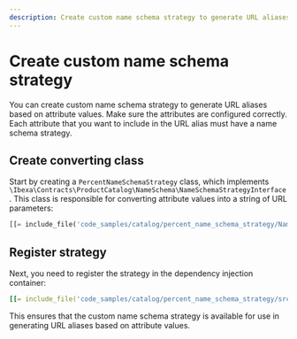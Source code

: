 ```yaml
---
description: Create custom name schema strategy to generate URL aliases based on attribute values.
---
```


# Create custom name schema strategy

You can create custom name schema strategy to generate URL aliases based on attribute values.
Make sure the attributes are configured correctly. 
Each attribute that you want to include in the URL alias must have a name schema strategy.

## Create converting class

Start by creating a `PercentNameSchemaStrategy` class, which implements `\Ibexa\Contracts\ProductCatalog\NameSchema\NameSchemaStrategyInterface`. 
This class is responsible for converting attribute values into a string of URL parameters:

``` php
[[= include_file('code_samples/catalog/percent_name_schema_strategy/NameSchema/PercentNameSchemaStrategy.php') =]]
```

## Register strategy

Next, you need to register the strategy in the dependency injection container:

``` yaml
[[= include_file('code_samples/catalog/percent_name_schema_strategy/src/bundle/Resources/config/services/name_schema.yaml') =]]
```

This ensures that the custom name schema strategy is available for use in generating URL aliases based on attribute values.